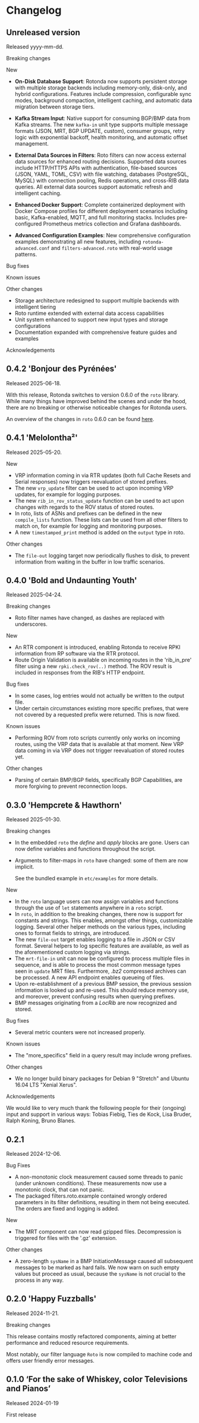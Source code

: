 # Changelog
 
## Unreleased version

Released yyyy-mm-dd.


Breaking changes


New

* **On-Disk Database Support**: Rotonda now supports persistent storage with multiple storage backends including memory-only, disk-only, and hybrid configurations. Features include compression, configurable sync modes, background compaction, intelligent caching, and automatic data migration between storage tiers.

* **Kafka Stream Input**: Native support for consuming BGP/BMP data from Kafka streams. The new `kafka-in` unit type supports multiple message formats (JSON, MRT, BGP UPDATE, custom), consumer groups, retry logic with exponential backoff, health monitoring, and automatic offset management.

* **External Data Sources in Filters**: Roto filters can now access external data sources for enhanced routing decisions. Supported data sources include HTTP/HTTPS APIs with authentication, file-based sources (JSON, YAML, TOML, CSV) with file watching, databases (PostgreSQL, MySQL) with connection pooling, Redis operations, and cross-RIB data queries. All external data sources support automatic refresh and intelligent caching.

* **Enhanced Docker Support**: Complete containerized deployment with Docker Compose profiles for different deployment scenarios including basic, Kafka-enabled, MQTT, and full monitoring stacks. Includes pre-configured Prometheus metrics collection and Grafana dashboards.

* **Advanced Configuration Examples**: New comprehensive configuration examples demonstrating all new features, including `rotonda-advanced.conf` and `filters-advanced.roto` with real-world usage patterns.


Bug fixes


Known issues


Other changes

* Storage architecture redesigned to support multiple backends with intelligent tiering
* Roto runtime extended with external data access capabilities
* Unit system enhanced to support new input types and storage configurations
* Documentation expanded with comprehensive feature guides and examples


Acknowledgements


## 0.4.2 'Bonjour des Pyrénées'

Released 2025-06-18.

With this release, Rotonda switches to version 0.6.0 of the `roto` library.
While many things have improved behind the scenes and under the hood, there are
no breaking or otherwise noticeable changes for Rotonda users.

An overview of the changes in `roto` 0.6.0 can be found
[here](https://github.com/NLnetLabs/roto/blob/v0.6.0/Changelog.md).


## 0.4.1 'Melolontha²'

Released 2025-05-20.

New

* VRP information coming in via RTR updates (both full Cache Resets and Serial
  responses) now triggers reevaluation of stored prefixes.
* The new `vrp_update` filter can be used to act upon incoming VRP updates, for
  example for logging purposes.
* The new `rib_in_rov_status_update` function can be used to act upon changes
  with regards to the ROV status of stored routes.
* In roto, lists of ASNs and prefixes can be defined in the new `compile_lists`
  function. These lists can be used from all other filters to match on, for
  example for logging and monitoring purposes.
* A new `timestamped_print` method is added on the `output` type in roto.

Other changes

* The `file-out` logging target now periodically flushes to disk, to prevent
  information from waiting in the buffer in low traffic scenarios.


## 0.4.0 'Bold and Undaunting Youth'

Released 2025-04-24.

Breaking changes

* Roto filter names have changed, as dashes are replaced with underscores.

New

* An RTR component is introduced, enabling Rotonda to receive RPKI information
  from RP software via the RTR protocol.
* Route Origin Validation is available on incoming routes in the 'rib_in_pre'
  filter using a new `rpki.check_rov(..)` method. The ROV result is included
  in responses from the RIB's HTTP endpoint.

Bug fixes

* In some cases, log entries would not actually be written to the output file.
* Under certain circumstances existing more specific prefixes, that were not
  covered by a requested prefix were returned. This is now fixed.

Known issues

* Performing ROV from roto scripts currently only works on incoming routes,
  using the VRP data that is available at that moment. New VRP data coming in
  via VRP does not trigger reevaluation of stored routes yet.

Other changes

* Parsing of certain BMP/BGP fields, specifically BGP Capabilities, are more
  forgiving to prevent reconnection loops.


## 0.3.0 'Hempcrete & Hawthorn'

Released 2025-01-30.

Breaking changes

* In the embedded `roto` the _define_ and _apply_ blocks are gone. Users can
  now define variables and functions throughout the script.
* Arguments to filter-maps in `roto` have changed: some of them are now
  implicit.

  See the bundled example in `etc/examples` for more details.


New

* In the `roto` language users can now assign variables and functions through
   the use of `let` statements anywhere in a `roto` script.
* In `roto`, in addition to the breaking changes, there now is support for
  constants and strings. This enables, amongst other things, customizable
  logging. 
  Several other helper methods on the various types, including ones to format
  fields to strings, are introduced.
* The new `file-out` target enables logging to a file in JSON or CSV format.
  Several helpers to log specific features are available, as well as the
  aforementioned custom logging via strings.
* The `mrt-file-in` unit can now be configured to process multiple files in
  sequence, and is able to process the most common message types seen in
  `update` MRT files. Furthermore, _.bz2_ compressed archives can be processed.
  A new API endpoint enables queueing of files.
* Upon re-establishment of a previous BMP session, the previous session
  information is looked up and re-used. This should reduce memory use, and
  moreover, prevent confusing results when querying prefixes.
* BMP messages originating from a _LocRib_ are now recognized and stored.


Bug fixes

* Several metric counters were not increased properly.


Known issues

* The "more_specifics" field in a query result may include wrong prefixes.


Other changes

* We no longer build binary packages for Debian 9 "Stretch" and Ubuntu 16.04
  LTS "Xenial Xerus".


Acknowledgements

We would like to very much thank the following people for their (ongoing) input
and support in various ways: Tobias Fiebig, Ties de Kock, Lisa Bruder, Ralph
Koning, Bruno Blanes.



## 0.2.1

Released 2024-12-06.

Bug Fixes

* A non-monotonic clock measurement caused some threads to panic (under
  unknown conditions). These measurements now use a monotonic clock, that can
  not panic.
* The packaged filters.roto.example contained wrongly ordered parameters in
  its filter definitions, resulting in them not being executed. The orders are
  fixed and logging is added.

New

* The MRT component can now read gzipped files. Decompression is triggered for
  files with the '.gz' extension.

Other changes

* A zero-length `sysName` in a BMP InitiationMessage caused all subsequent
  messages to be marked as hard fails. We now warn on such empty values but
  proceed as usual, because the `sysName` is not crucial to the process in
  any way.


## 0.2.0 'Happy Fuzzballs'

Released 2024-11-21.

Breaking changes

This release contains mostly refactored components, aiming at better
performance and reduced resource requirements.

Most notably, our filter language `Roto` is now compiled to machine code and
offers user friendly error messages.


## 0.1.0  ‘For the sake of Whiskey, color Televisions and Pianos’

Released 2024-01-19

First release

